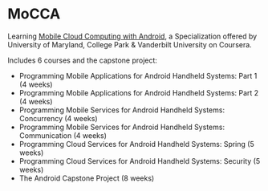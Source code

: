 # MoCCA

Learning [Mobile Cloud Computing with Android](https://www.coursera.org/specialization/mobilecloudcomputing2/36), a Specialization offered by University of Maryland, College Park & Vanderbilt University on Coursera.

Includes 6 courses and the capstone project:
* Programming Mobile Applications for Android Handheld Systems: Part 1 (4 weeks)
* Programming Mobile Applications for Android Handheld Systems: Part 2 (4 weeks)
* Programming Mobile Services for Android Handheld Systems: Concurrency (4 weeks)
* Programming Mobile Services for Android Handheld Systems: Communication (4 weeks)
* Programming Cloud Services for Android Handheld Systems: Spring (5 weeks)
* Programming Cloud Services for Android Handheld Systems: Security (5 weeks)
* The Android Capstone Project (8 weeks)
